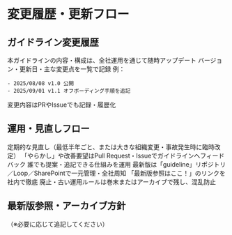 # 変更履歴・更新フロー

## ガイドライン変更履歴
本ガイドラインの内容・構成は、全社運用を通じて随時アップデート
バージョン・更新日・主な変更点を一覧で記録
例：

    - 2025/08/08 v1.0 公開  
    - 2025/09/01 v1.1 オフボーディング手順を追記  
変更内容はPRやIssueでも記録・履歴化

## 運用・見直しフロー
定期的な見直し（最低半年ごと、または大きな組織変更・事故発生時に臨時改定）
「やらかし」や改善要望はPull Request・Issueでガイドラインへフィードバック
誰でも提案・追記できる仕組みを運用
最新版は「guideline」リポジトリ／Loop／SharePointで一元管理・全社周知
「最新版参照はここ！」のリンクを社内で徹底
廃止・古い運用ルールは巻末またはアーカイブで残し、混乱防止

## 最新版参照・アーカイブ方針
（※必要に応じて追記してください）
